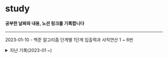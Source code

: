 # study

#### 공부한 날짜와 내용, 노션 링크를 기록합니다

---

2023-01-10 - 백준 알고리즘 단계별 1단계 입출력과 사칙연산 1 ~ 6번

<details>
<summary>지난 기록(2023-01 ~)</summary>
2023-01-09 - 자바스크립트 기초 - 변수, 자료형, alert, prompt, confirm, 형변환, 기본 연산자, 비교 연산자, if, else, else if
https://absorbed-timimus-7cc.notion.site/JavaScript-8394651f501b40eba9cbb77be30853da

</details>
